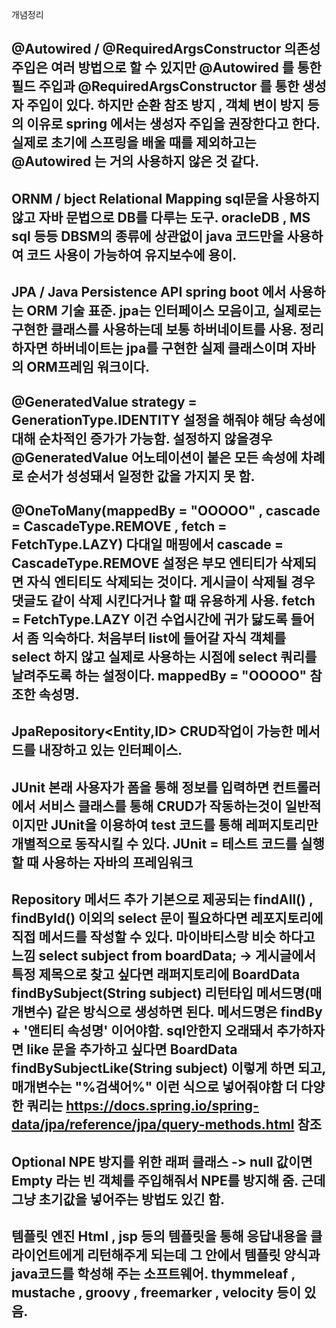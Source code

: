 개념정리

@Autowired / @RequiredArgsConstructor
의존성 주입은 여러 방법으로 할 수 있지만 @Autowired 를 통한 필드 주입과 
@RequiredArgsConstructor 를 통한 생성자 주입이 있다.
하지만 순환 참조 방지 , 객체 변이 방지 등의 이유로 spring 에서는 생성자 주입을 권장한다고 한다.
실제로 초기에 스프링을 배울 때를 제외하고는 @Autowired 는 거의 사용하지 않은 것 같다.
---------------------------------------------------------------------------------------------------------
ORNM / bject Relational Mapping 
sql문을 사용하지 않고 자바 문법으로 DB를 다루는 도구.
oracleDB , MS sql 등등 DBSM의 종류에 상관없이 java 코드만을 사용하여 코드 사용이 가능하여 유지보수에 용이.
---------------------------------------------------------------------------------------------------------
JPA / Java Persistence API
spring boot 에서 사용하는 ORM 기술 표준.
jpa는 인터페이스 모음이고, 실제로는 구현한 클래스를 사용하는데 보통 하버네이트를 사용.
정리하자면  하버네이트는 jpa를 구현한 실제 클래스이며 자바의 ORM프레임 워크이다.
---------------------------------------------------------------------------------------------------------
@GeneratedValue
strategy = GenerationType.IDENTITY 설정을 해줘야 해당 속성에 대해 순차적인 증가가 가능함.
설정하지 않을경우 @GeneratedValue 어노테이션이 붙은 모든 속성에 차례로 순서가 성성돼서 일정한 값을 가지지 못 함.
---------------------------------------------------------------------------------------------------------
@OneToMany(mappedBy = "OOOOO" , cascade = CascadeType.REMOVE , fetch = FetchType.LAZY)
다대일 매핑에서 cascade = CascadeType.REMOVE 설정은 부모 엔티티가 삭제되면 자식 엔티티도 삭제되는 것이다.
게시글이 삭제될 경우 댓글도 같이 삭제 시킨다거나 할 때 유용하게 사용.
fetch = FetchType.LAZY 이건 수업시간에 귀가 닳도록 들어서 좀 익숙하다. 처음부터 list에 들어갈 자식 객체를 select 하지 않고 실제로 사용하는 시점에 
select 쿼리를 날려주도록 하는 설정이다. mappedBy = "OOOOO" 참조한 속성명.
---------------------------------------------------------------------------------------------------------
 JpaRepository<Entity,ID>
 CRUD작업이 가능한 메서드를 내장하고 있는 인터페이스.
 ---------------------------------------------------------------------------------------------------------
 JUnit
 본래 사용자가 폼을 통해 정보를 입력하면 컨트롤러에서 서비스 클래스를 통해 CRUD가 작동하는것이 일반적이지만 JUnit을 이용하여 test 코드를 통해 
 레퍼지토리만 개별적으로 동작시킬 수 있다. JUnit = 테스트 코드를 실행할 때 사용하는 자바의 프레임워크
 ---------------------------------------------------------------------------------------------------------
Repository 메서드 추가
기본으로 제공되는 findAll() , findById() 이외의 select 문이 필요하다면 레포지토리에 직접 메서드를 작성할 수 있다. 마이바티스랑 비슷 하다고 느낌
select subject from boardData; -> 게시글에서 특정 제목으로 찾고 싶다면 래퍼지토리에 
BoardData findBySubject(String subject) 리턴타입 메서드명(매개변수)
같은 방식으로 생성하면 된다. 메서드명은 findBy + '앤티티 속성명' 이어야함.
sql안한지 오래돼서 추가하자면 like 문을 추가하고 싶다면 BoardData findBySubjectLike(String subject) 이렇게 하면 되고,
매개변수는 "%검색어%" 이런 식으로 넣어줘야함
더 다양한 쿼리는 https://docs.spring.io/spring-data/jpa/reference/jpa/query-methods.html 참조
---------------------------------------------------------------------------------------------------------
Optional<OOO>
NPE 방지를 위한 래퍼 클래스 -> null 값이면 Empty 라는 빈 객체를 주입해줘서 NPE를 방지해 줌.
근데 그냥 초기값을 넣어주는 방법도 있긴 함.
---------------------------------------------------------------------------------------------------------
템플릿 엔진
Html , jsp 등의 템플릿을 통해 응답내용을 클라이언트에게 리턴해주게 되는데 그 안에서 템플릿 양식과 java코드를 학성해 주는 소프트웨어.
thymmeleaf , mustache , groovy , freemarker , velocity 등이 있음.
---------------------------------------------------------------------------------------------------------





